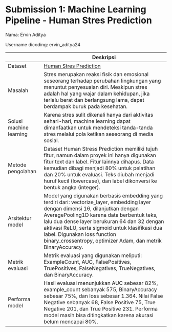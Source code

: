# Submission 1: Machine Learning Pipeline - Human Stres Prediction
Nama: Ervin Aditya

Username dicoding: ervin_aditya24


| | Deskripsi |
| ----------- | ----------- |
| Dataset | [Human Stres Prediction](https://www.kaggle.com/datasets/kreeshrajani/human-stress-prediction) |
| Masalah | Stres merupakan reaksi fisik dan emosional seseorang terhadap perubahan lingkungan yang menuntut penyesuaian diri. Meskipun stres adalah hal yang wajar dalam kehidupan, jika terlalu berat dan berlangsung lama, dapat berdampak buruk pada kesehatan. |
| Solusi machine learning | Karena stres sulit dikenali hanya dari aktivitas sehari-hari, machine learning dapat dimanfaatkan untuk mendeteksi tanda-tanda stres melalui pola ketikan seseorang di media sosial. |
| Metode pengolahan | Dataset Human Stress Prediction memiliki tujuh fitur, namun dalam proyek ini hanya digunakan fitur text dan label. Fitur lainnya dihapus. Data kemudian dibagi menjadi 80% untuk pelatihan dan 20% untuk evaluasi. Teks diubah menjadi huruf kecil (lowercase), dan label dikonversi ke bentuk angka (integer). |
| Arsitektur model | Model yang digunakan berbasis embedding yang terdiri dari: vectorize_layer, embedding layer dengan dimensi 16, dilanjutkan dengan AveragePooling1D karena data berbentuk teks, lalu dua dense layer berukuran 64 dan 32 dengan aktivasi ReLU, serta sigmoid untuk klasifikasi dua label. Digunakan loss function binary_crossentropy, optimizer Adam, dan metrik BinaryAccuracy. |
| Metrik evaluasi | Metrik evaluasi yang digunakan meliputi: ExampleCount, AUC, FalsePositives, TruePositives, FalseNegatives, TrueNegatives, dan BinaryAccuracy. |
| Performa model | Hasil evaluasi menunjukkan AUC sebesar 82%, example_count sebanyak 575, BinaryAccuracy sebesar 75%, dan loss sebesar 1.364. Nilai False Negative sebanyak 68, False Positive 75, True Negative 201, dan True Positive 231. Performa model masih bisa ditingkatkan karena akurasi belum mencapai 80%. |
